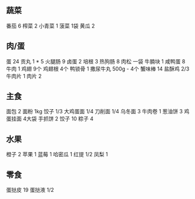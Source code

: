 ## 蔬菜

番茄 6
榨菜 2
小青菜 1
菠菜 1袋
黄瓜 2

## 肉/蛋

蛋 24
贡丸 1 * 5
火腿肠 9
卤蛋 2
培根 3
热狗肠 8
肉松 一袋
牛腩块 1
咸鸭蛋 8
牛肉 1
鸡翅 9个
鸡翅根 4个
鸭锁骨 1
撒尿牛丸 500g - 4个
蟹味棒 14
盐酥鸡 2/3
牛肉片 1
肉片 2

## 主食

面包 2
面粉 1kg
饺子 1/3
大鸡蛋面 1/4
刀削面 1/4
乌冬面 3
牛肉卷 1
葱油饼 3
鸡蛋挂面 4大袋
手抓饼 2
饺子 10
粽子 4

## 水果

橙子 2
苹果 1
蓝莓 1
哈密瓜 1
红提 1/2
凤梨 1

## 零食

蛋挞皮 19
蛋挞液 1/2